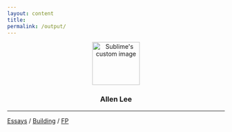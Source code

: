 ```yaml
---
layout: content
title: 
permalink: /output/
---
```


<p align="center">
  <img width="110" height="100" src="https://i.imgur.com/kP9t9kK.png" alt="Sublime's custom image"/>
</p>


<center><h3>Allen Lee</h3></center>




---

[Essays](https://allenleein.github.io/brains/) / [Building](https://allenleein.github.io/brains/projects/) / [FP](https://allenleein.github.io/brains/fp/)